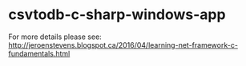 # csvtodb-c-sharp-windows-app

For more details please see:
http://jeroenstevens.blogspot.ca/2016/04/learning-net-framework-c-fundamentals.html
